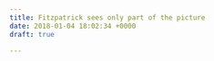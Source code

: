 ```yaml
---
title: Fitzpatrick sees only part of the picture
date: 2018-01-04 18:02:34 +0000
draft: true

---
```

